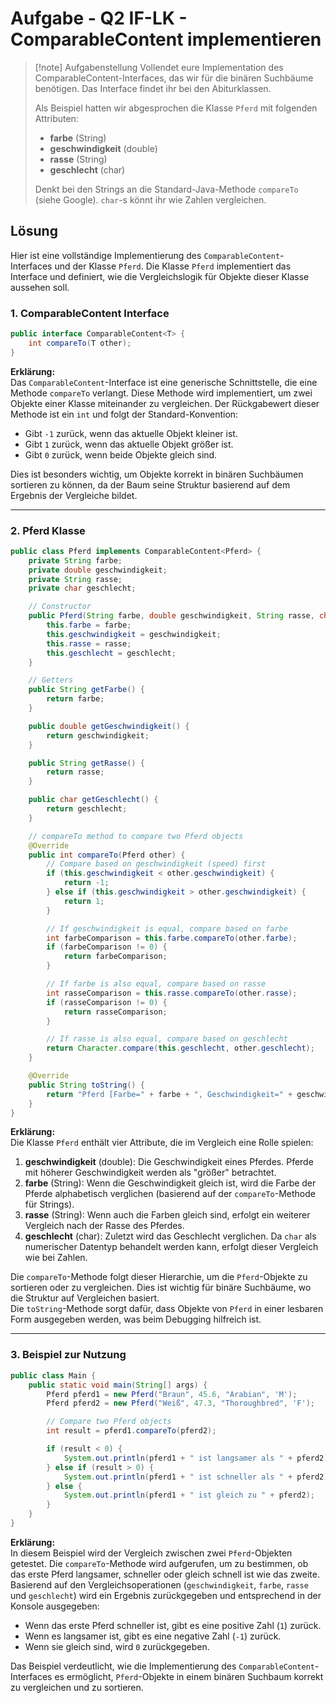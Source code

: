 
# Aufgabe - Q2 IF-LK - ComparableContent implementieren

>[!note] Aufgabenstellung
>Vollendet eure Implementation des ComparableContent-Interfaces, das wir für die binären Suchbäume benötigen. Das Interface findet ihr bei den Abiturklassen.
>
>Als Beispiel hatten wir abgesprochen die Klasse `Pferd` mit folgenden Attributen:
>
>- **farbe** (String)
>- **geschwindigkeit** (double)
>- **rasse** (String)
>- **geschlecht** (char)
>
>Denkt bei den Strings an die Standard-Java-Methode `compareTo` (siehe Google). `char`-s könnt ihr wie Zahlen vergleichen.

## Lösung

Hier ist eine vollständige Implementierung des `ComparableContent`-Interfaces und der Klasse `Pferd`. Die Klasse `Pferd` implementiert das Interface und definiert, wie die Vergleichslogik für Objekte dieser Klasse aussehen soll.

### 1. ComparableContent Interface

```java
public interface ComparableContent<T> {
    int compareTo(T other);
}
```

**Erklärung:**  
Das `ComparableContent`-Interface ist eine generische Schnittstelle, die eine Methode `compareTo` verlangt. Diese Methode wird implementiert, um zwei Objekte einer Klasse miteinander zu vergleichen. Der Rückgabewert dieser Methode ist ein `int` und folgt der Standard-Konvention:  
- Gibt `-1` zurück, wenn das aktuelle Objekt kleiner ist.  
- Gibt `1` zurück, wenn das aktuelle Objekt größer ist.  
- Gibt `0` zurück, wenn beide Objekte gleich sind.

Dies ist besonders wichtig, um Objekte korrekt in binären Suchbäumen sortieren zu können, da der Baum seine Struktur basierend auf dem Ergebnis der Vergleiche bildet.

---

### 2. Pferd Klasse

```java
public class Pferd implements ComparableContent<Pferd> {
    private String farbe;
    private double geschwindigkeit;
    private String rasse;
    private char geschlecht;

    // Constructor
    public Pferd(String farbe, double geschwindigkeit, String rasse, char geschlecht) {
        this.farbe = farbe;
        this.geschwindigkeit = geschwindigkeit;
        this.rasse = rasse;
        this.geschlecht = geschlecht;
    }

    // Getters
    public String getFarbe() {
        return farbe;
    }

    public double getGeschwindigkeit() {
        return geschwindigkeit;
    }

    public String getRasse() {
        return rasse;
    }

    public char getGeschlecht() {
        return geschlecht;
    }

    // compareTo method to compare two Pferd objects
    @Override
    public int compareTo(Pferd other) {
        // Compare based on geschwindigkeit (speed) first
        if (this.geschwindigkeit < other.geschwindigkeit) {
            return -1;
        } else if (this.geschwindigkeit > other.geschwindigkeit) {
            return 1;
        }

        // If geschwindigkeit is equal, compare based on farbe
        int farbeComparison = this.farbe.compareTo(other.farbe);
        if (farbeComparison != 0) {
            return farbeComparison;
        }

        // If farbe is also equal, compare based on rasse
        int rasseComparison = this.rasse.compareTo(other.rasse);
        if (rasseComparison != 0) {
            return rasseComparison;
        }

        // If rasse is also equal, compare based on geschlecht
        return Character.compare(this.geschlecht, other.geschlecht);
    }

    @Override
    public String toString() {
        return "Pferd [Farbe=" + farbe + ", Geschwindigkeit=" + geschwindigkeit + ", Rasse=" + rasse + ", Geschlecht=" + geschlecht + "]";
    }
}
```

**Erklärung:**  
Die Klasse `Pferd` enthält vier Attribute, die im Vergleich eine Rolle spielen:

1. **geschwindigkeit** (double): Die Geschwindigkeit eines Pferdes. Pferde mit höherer Geschwindigkeit werden als "größer" betrachtet.
2. **farbe** (String): Wenn die Geschwindigkeit gleich ist, wird die Farbe der Pferde alphabetisch verglichen (basierend auf der `compareTo`-Methode für Strings).
3. **rasse** (String): Wenn auch die Farben gleich sind, erfolgt ein weiterer Vergleich nach der Rasse des Pferdes.
4. **geschlecht** (char): Zuletzt wird das Geschlecht verglichen. Da `char` als numerischer Datentyp behandelt werden kann, erfolgt dieser Vergleich wie bei Zahlen.

Die `compareTo`-Methode folgt dieser Hierarchie, um die `Pferd`-Objekte zu sortieren oder zu vergleichen. Dies ist wichtig für binäre Suchbäume, wo die Struktur auf Vergleichen basiert.  
Die `toString`-Methode sorgt dafür, dass Objekte von `Pferd` in einer lesbaren Form ausgegeben werden, was beim Debugging hilfreich ist.

---

### 3. Beispiel zur Nutzung

```java
public class Main {
    public static void main(String[] args) {
        Pferd pferd1 = new Pferd("Braun", 45.6, "Arabian", 'M');
        Pferd pferd2 = new Pferd("Weiß", 47.3, "Thoroughbred", 'F');

        // Compare two Pferd objects
        int result = pferd1.compareTo(pferd2);

        if (result < 0) {
            System.out.println(pferd1 + " ist langsamer als " + pferd2);
        } else if (result > 0) {
            System.out.println(pferd1 + " ist schneller als " + pferd2);
        } else {
            System.out.println(pferd1 + " ist gleich zu " + pferd2);
        }
    }
}
```

**Erklärung:**  
In diesem Beispiel wird der Vergleich zwischen zwei `Pferd`-Objekten getestet. Die `compareTo`-Methode wird aufgerufen, um zu bestimmen, ob das erste Pferd langsamer, schneller oder gleich schnell ist wie das zweite. Basierend auf den Vergleichsoperationen (`geschwindigkeit`, `farbe`, `rasse` und `geschlecht`) wird ein Ergebnis zurückgegeben und entsprechend in der Konsole ausgegeben:

- Wenn das erste Pferd schneller ist, gibt es eine positive Zahl (`1`) zurück.
- Wenn es langsamer ist, gibt es eine negative Zahl (`-1`) zurück.
- Wenn sie gleich sind, wird `0` zurückgegeben.

Das Beispiel verdeutlicht, wie die Implementierung des `ComparableContent`-Interfaces es ermöglicht, `Pferd`-Objekte in einem binären Suchbaum korrekt zu vergleichen und zu sortieren.
